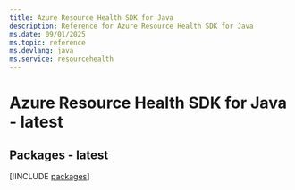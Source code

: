 ```yaml
---
title: Azure Resource Health SDK for Java
description: Reference for Azure Resource Health SDK for Java
ms.date: 09/01/2025
ms.topic: reference
ms.devlang: java
ms.service: resourcehealth
---
```

# Azure Resource Health SDK for Java - latest
## Packages - latest
[!INCLUDE [packages](resource-health-index.md)]